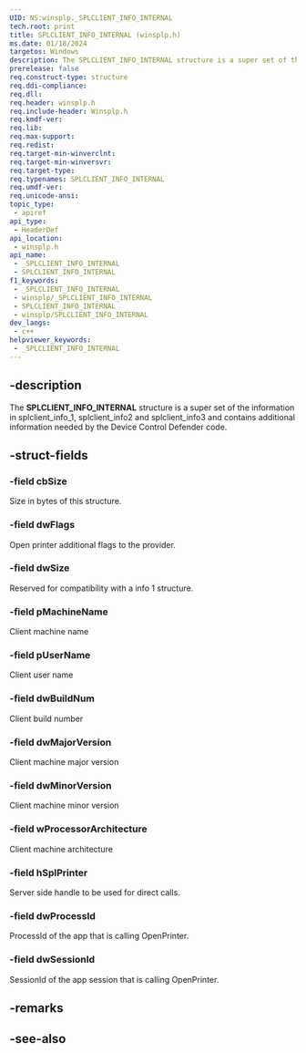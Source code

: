 ```yaml
---
UID: NS:winsplp._SPLCLIENT_INFO_INTERNAL
tech.root: print
title: SPLCLIENT_INFO_INTERNAL (winsplp.h)
ms.date: 01/18/2024
targetos: Windows
description: The SPLCLIENT_INFO_INTERNAL structure is a super set of the information in splclient_info_1, splclient_info2 and splclient_info3 and contains additional information needed by the Device Control Defender code.
prerelease: false
req.construct-type: structure
req.ddi-compliance: 
req.dll: 
req.header: winsplp.h
req.include-header: Winsplp.h
req.kmdf-ver: 
req.lib: 
req.max-support: 
req.redist: 
req.target-min-winverclnt:
req.target-min-winversvr: 
req.target-type: 
req.typenames: SPLCLIENT_INFO_INTERNAL
req.umdf-ver: 
req.unicode-ansi: 
topic_type:
 - apiref
api_type:
 - HeaderDef
api_location:
 - winsplp.h
api_name:
 - _SPLCLIENT_INFO_INTERNAL
 - SPLCLIENT_INFO_INTERNAL
f1_keywords:
 - _SPLCLIENT_INFO_INTERNAL
 - winsplp/_SPLCLIENT_INFO_INTERNAL
 - SPLCLIENT_INFO_INTERNAL
 - winsplp/SPLCLIENT_INFO_INTERNAL
dev_langs:
 - c++
helpviewer_keywords:
 - _SPLCLIENT_INFO_INTERNAL
---
```


## -description

The **SPLCLIENT_INFO_INTERNAL** structure is a super set of the information in splclient_info_1, splclient_info2 and splclient_info3 and contains additional information needed by the Device Control Defender code.

## -struct-fields

### -field cbSize

Size in bytes of this structure.

### -field dwFlags

Open printer additional flags to the provider.

### -field dwSize

Reserved for compatibility with a info 1 structure.

### -field pMachineName

Client machine name

### -field pUserName

Client user name

### -field dwBuildNum

Client build number

### -field dwMajorVersion

Client machine major version

### -field dwMinorVersion

Client machine minor version

### -field wProcessorArchitecture

Client machine architecture

### -field hSplPrinter

Server side handle to be used for direct calls.

### -field dwProcessId

ProcessId of the app that is calling OpenPrinter.

### -field dwSessionId

SessionId of the app session that is calling OpenPrinter.

## -remarks

## -see-also
